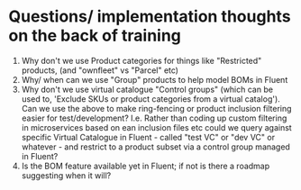# Questions/ implementation thoughts on the back of training
1. Why don't we use Product categories for things like "Restricted" products, (and "ownfleet" vs "Parcel" etc)
1. Why/ when can we use "Group" products to help model BOMs in Fluent
1. Why don't we use virtual catalogue "Control groups" (which can be used to, 'Exclude SKUs or product categories from a virtual catalog').  Can we use the above to make ring-fencing or product inclusion filtering easier for test/development?  I.e. Rather than coding up custom filtering in microservices based on ean inclusion files etc could we query against specific Virtual Catalogue in Fluent - called "test VC" or "dev VC" or whatever - and restrict to a product subset via a control group managed in Fluent?
1. Is the BOM feature available yet in Fluent; if not is there a roadmap suggesting when it will?
